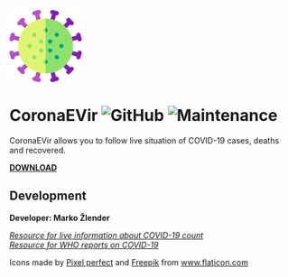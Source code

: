 ![](https://github.com/sucyfer/CoronaEVir/blob/master/icon2.png)


# CoronaEVir  ![GitHub](https://img.shields.io/github/license/sucyfer/CoronaEVir?color=%23df2626)   ![Maintenance](https://img.shields.io/maintenance/yes/2020)  

CoronaEVir allows you to follow live situation of COVID-19 cases, deaths and recovered.

[**DOWNLOAD**](https://github.com/sucyfer/CoronaEVir/raw/master/CoronaEVir.apk)


## Development

**Developer: Marko Žlender**

[*Resource for live information about COVID-19 count*](https://www.worldometers.info/coronavirus/)  
[*Resource for WHO reports on COVID-19*](https://www.who.int/emergencies/diseases/novel-coronavirus-2019/situation-reports/)


<div>Icons made by <a href="https://www.flaticon.com/authors/pixel-perfect" title="Pixel perfect">Pixel perfect</a> and <a href="https://www.flaticon.com/authors/freepik" title="Freepik">Freepik</a> from <a href="https://www.flaticon.com/" title="Flaticon">www.flaticon.com</a></div>

